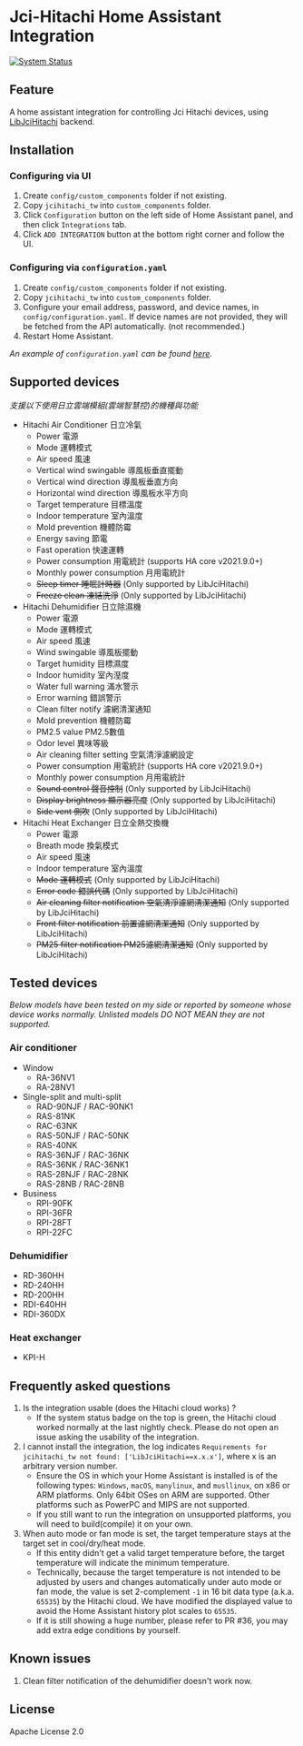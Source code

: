 # Jci-Hitachi Home Assistant Integration

[![System Status](https://github.com/qqaatw/LibJciHitachi/actions/workflows/Status.yml/badge.svg)](https://github.com/qqaatw/LibJciHitachi/actions/workflows/Status.yml)

## Feature
A home assistant integration for controlling Jci Hitachi devices, using [LibJciHitachi](https://github.com/qqaatw/LibJciHitachi) backend.

## Installation

### Configuring via UI

1. Create `config/custom_components` folder if not existing.
2. Copy `jcihitachi_tw` into `custom_components` folder.
3. Click `Configuration` button on the left side of Home Assistant panel, and then click `Integrations` tab.
4. Click `ADD INTEGRATION` button at the bottom right corner and follow the UI.

### Configuring via `configuration.yaml`

1. Create `config/custom_components` folder if not existing.
2. Copy `jcihitachi_tw` into `custom_components` folder.
3. Configure your email address, password, and device names, in `config/configuration.yaml`. If device names are not provided, they will be fetched from the API automatically. (not recommended.)
4. Restart Home Assistant.

*An example of `configuration.yaml` can be found [here](configuration.yaml).*

## Supported devices

*支援以下使用日立雲端模組(雲端智慧控)的機種與功能*

- Hitachi Air Conditioner 日立冷氣
  - Power 電源
  - Mode 運轉模式
  - Air speed 風速
  - Vertical wind swingable 導風板垂直擺動
  - Vertical wind direction 導風板垂直方向
  - Horizontal wind direction 導風板水平方向
  - Target temperature 目標溫度
  - Indoor temperature 室內溫度
  - Mold prevention 機體防霉
  - Energy saving 節電
  - Fast operation 快速運轉
  - Power consumption 用電統計 (supports HA core v2021.9.0+)
  - Monthly power consumption 月用電統計
  - ~~Sleep timer 睡眠計時器~~ (Only supported by LibJciHitachi)
  - ~~Freeze clean 凍結洗淨~~ (Only supported by LibJciHitachi)
- Hitachi Dehumidifier 日立除濕機
  - Power 電源
  - Mode 運轉模式
  - Air speed 風速
  - Wind swingable 導風板擺動
  - Target humidity 目標濕度
  - Indoor humidity 室內溼度
  - Water full warning 滿水警示
  - Error warning 錯誤警示
  - Clean filter notify 濾網清潔通知
  - Mold prevention 機體防霉
  - PM2.5 value PM2.5數值
  - Odor level 異味等級
  - Air cleaning filter setting 空氣清淨濾網設定
  - Power consumption 用電統計 (supports HA core v2021.9.0+)
  - Monthly power consumption 月用電統計
  - ~~Sound control 聲音控制~~ (Only supported by LibJciHitachi)
  - ~~Display brightness 顯示器亮度~~ (Only supported by LibJciHitachi)
  - ~~Side vent 側吹~~ (Only supported by LibJciHitachi)
- Hitachi Heat Exchanger 日立全熱交換機
  - Power 電源
  - Breath mode 換氣模式
  - Air speed 風速
  - Indoor temperature 室內溫度
  - ~~Mode 運轉模式~~ (Only supported by LibJciHitachi)
  - ~~Error code 錯誤代碼~~ (Only supported by LibJciHitachi)
  - ~~Air cleaning filter notification 空氣清淨濾網清潔通知~~ (Only supported by LibJciHitachi)
  - ~~Front filter notification 前置濾網清潔通知~~ (Only supported by LibJciHitachi)
  - ~~PM25 filter notification PM25濾網清潔通知~~ (Only supported by LibJciHitachi)

## Tested devices

*Below models have been tested on my side or reported by someone whose device works normally. Unlisted models DO NOT MEAN they are not supported.*

### Air conditioner

- Window
  - RA-36NV1
  - RA-28NV1
- Single-split and multi-split
  - RAD-90NJF / RAC-90NK1
  - RAS-81NK
  - RAC-63NK
  - RAS-50NJF / RAC-50NK
  - RAS-40NK
  - RAS-36NJF / RAC-36NK
  - RAS-36NK  / RAC-36NK1
  - RAS-28NJF / RAC-28NK
  - RAS-28NB / RAC-28NB
- Business
  - RPI-90FK
  - RPI-36FR
  - RPI-28FT
  - RPI-22FC

### Dehumidifier

- RD-360HH
- RD-240HH
- RD-200HH
- RDI-640HH
- RDI-360DX

### Heat exchanger

- KPI-H

## Frequently asked questions

1. Is the integration usable (does the Hitachi cloud works) ? 
   - If the system status badge on the top is green, the Hitachi cloud worked normally at the last nightly check. Please do not open an issue asking the usability of the integration.
2. I cannot install the integration, the log indicates `Requirements for jcihitachi_tw not found: ['LibJciHitachi==x.x.x']`, where x is an arbitrary version number.
    - Ensure the OS in which your Home Assistant is installed is of the following types: `Windows`, `macOS`, `manylinux`, and `musllinux`, on x86 or ARM platforms. Only 64bit OSes on ARM are supported. Other platforms such as PowerPC and MIPS are not supported.
    - If you still want to run the integration on unsupported platforms, you will need to build(compile) it on your own.
3. When auto mode or fan mode is set, the target temperature stays at the target set in cool/dry/heat mode.
    - If this entity didn't get a valid target temperature before, the target temperature will indicate the minimum temperature.
    - Technically, because the target temperature is not intended to be adjusted by users and changes automatically under auto mode or fan mode, the value is set 2-complement `-1` in 16 bit data type (a.k.a. `65535`) by the Hitachi cloud. We have modified the displayed value to avoid the Home Assistant history plot scales to `65535`.
    - If it is still showing a huge number, please refer to PR #36, you may add extra edge conditions by yourself.

## Known issues

1. Clean filter notification of the dehumidifier doesn't work now.

## License

Apache License 2.0
